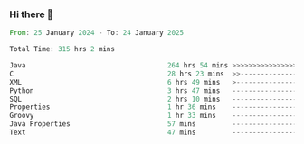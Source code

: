 ### Hi there 👋

<!--
**luoxuanzao/luoxuanzao** is a ✨ _special_ ✨ repository because its `README.md` (this file) appears on your GitHub profile.

Here are some ideas to get you started:

- 🔭 I’m currently working on ...
- 🌱 I’m currently learning ...
- 👯 I’m looking to collaborate on ...
- 🤔 I’m looking for help with ...
- 💬 Ask me about ...
- 📫 How to reach me: ...
- 😄 Pronouns: ...
- ⚡ Fun fact: ...
-->

<!--START_SECTION:waka-->

```rust
From: 25 January 2024 - To: 24 January 2025

Total Time: 315 hrs 2 mins

Java                                   264 hrs 54 mins >>>>>>>>>>>>>>>>>>>>>----   84.06 %
C                                      28 hrs 23 mins  >>-----------------------   09.01 %
XML                                    6 hrs 49 mins   >------------------------   02.17 %
Python                                 3 hrs 47 mins   -------------------------   01.20 %
SQL                                    2 hrs 10 mins   -------------------------   00.69 %
Properties                             1 hr 36 mins    -------------------------   00.51 %
Groovy                                 1 hr 33 mins    -------------------------   00.50 %
Java Properties                        57 mins         -------------------------   00.30 %
Text                                   47 mins         -------------------------   00.25 %
```

<!--END_SECTION:waka-->